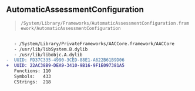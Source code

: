 ## AutomaticAssessmentConfiguration

> `/System/Library/Frameworks/AutomaticAssessmentConfiguration.framework/AutomaticAssessmentConfiguration`

```diff

   - /System/Library/PrivateFrameworks/AACCore.framework/AACCore
   - /usr/lib/libSystem.B.dylib
   - /usr/lib/libobjc.A.dylib
-  UUID: FD37C335-4990-3CED-88E1-A622B61B9D06
+  UUID: 22AC38B9-DEA9-3410-9B16-9F1E097381A5
   Functions: 110
   Symbols:   433
   CStrings:  218

```
